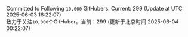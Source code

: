 Committed to Following `10,000` GitHubers. Current: <!-- FOLLOWING_COUNT -->299<!-- FOLLOWING_COUNT --> (Update at UTC <!-- LAST_UPDATED -->2025-06-03 16:22:07<!-- LAST_UPDATED -->)<br>
致力于关注`10,000`个GitHuber。当前：<!-- FOLLOWING_COUNT -->299<!-- FOLLOWING_COUNT --> (更新于北京时间 <!-- LAST_UPDATED_CST -->2025-06-04 00:22:07<!-- LAST_UPDATED_CST -->)
